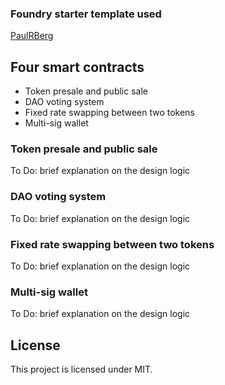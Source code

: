 ### Foundry starter template used
[PaulRBerg](https://github.com/PaulRBerg/foundry-template?tab=readme-ov-file)

## Four smart contracts

- Token presale and public sale 
- DAO voting system
- Fixed rate swapping between two tokens
- Multi-sig wallet

### Token presale and public sale 
To Do: brief explanation on the design logic

### DAO voting system
To Do: brief explanation on the design logic

### Fixed rate swapping between two tokens
To Do: brief explanation on the design logic

### Multi-sig wallet 
To Do: brief explanation on the design logic


## License

This project is licensed under MIT.
